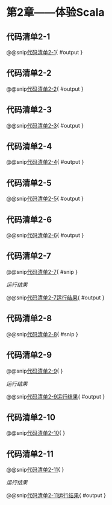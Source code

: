 # 第2章——体验Scala

## 代码清单2-1

@@snip[代码清单2-1](../../main/scala/chapter2/shoutput/RunREPL.output){ #output }

## 代码清单2-2

@@snip[代码清单2-2](../../main/scala/chapter2/shoutput/RunREPL1.output){ #output }

## 代码清单2-3

@@snip[代码清单2-3](../../main/scala/chapter2/shoutput/RunREPL2.output){ #output }

## 代码清单2-4

@@snip[代码清单2-4](../../main/scala/chapter2/shoutput/RunREPL3.output){ #output }

## 代码清单2-5

@@snip[代码清单2-5](../../main/scala/chapter2/shoutput/RunREPL4.output){ #output }

## 代码清单2-6

@@snip[代码清单2-6](../../main/scala/chapter2/shoutput/RunREPL5.output){ #output }

## 代码清单2-7

@@snip[代码清单2-7](../../main/scala/chapter2/HelloWorld.scala){ #snip }

*运行结果*

@@snip[代码清单2-7运行结果](../../main/scala/chapter2/shoutput/RunHelloWorld.output){ #output }

## 代码清单2-8

@@snip[代码清单2-8](../../main/scala/chapter2/HelloWorld.scala){ #snip }

## 代码清单2-9

@@snip[代码清单2-9](../../main/scala/chapter2/hello.sh){ }

*运行结果*

@@snip[代码清单2-9运行结果](../../main/scala/chapter2/shoutput/RunHello.output){ #output }

## 代码清单2-10

@@snip[代码清单2-10](../../main/scala/chapter2/RunScala.bat){ }

## 代码清单2-11

@@snip[代码清单2-11](../../main/scala/chapter2/Sample.scala){ }

*运行结果*

@@snip[代码清单2-11运行结果](../../main/scala/chapter2/shoutput/RunSample.output){ #output }

